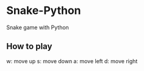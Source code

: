 # Snake-Python
Snake game with Python

## How to play
w: move up
s: move down
a: move left
d: move right